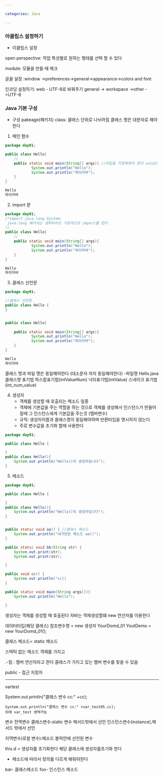 ```yaml
---

categories: Java

---
```





### 아클립스 설정하기 ###


- 이클립스 설정

open perspective: 작업 특성별로 원하는 형태를 선택 할 수 있다

module: 모듈을 만들 때 체크

글꼴 설정 :window ->preferences->general->appearance->colors and font

인코딩 설정하기: web - UTF-8로 바꿔주기 
general -> workspace ->other ->UTF-8




### Java 기본 구성 ###
- 구성
pakeage(패키지)
class: 클래스 단위로 나뉘어짐
클래스 명은 대문자로 해야한다

1. 메인 함수
  
```java
package day01;

public class Hello{
    //
    public static void main(String[] args){ //타입을 지정해줘야 한다 void는 리턴되는 타입이 없다
            System.out.println("Hello");
            System.out.println("하이자바");
    }
}
```
```java
Hello
하이자바
```



   
2.  import  문

```java
package day01;
/*import java.lang System;
 java.lang 패키지는 생략되어도 기본적으로 import를 한다 
*/
public class Hello{
    //
    public static void main(String[] args){
            System.out.println("Hello");
            System.out.println("하이자바");
    }
}
```
```java
Hello
하이자바
```

3. 클래스 선언문

```java
package day01;

//클래스 선언문
public class Hello {
}


public class Hello{
   
    public static void main(String[] args){ 
            System.out.println("Hello");
            System.out.println("하이자바");
    }
}
```
```java
Hello
하이자바
```

클래스 명과 파일 명은 동일해야한다 (대소문자 까지 동일해야한다) -파일명 Hello.java
클래스명 표기법
파스칼표기법(intValueNum)
낙타표기법(intValue)
스네이크 표기법(int_num_value)


4. 생성자 
   - 객체를 생성할 때 호출되는 메소드 일종
   - 객체에 기본값을 주는 역할을 하는 것으로 객체를 생성해서 인스턴스가 만들어 질때 그 인스턴스에게 기본값을 주는것 (멤버변수)
   - 규칙: 생성자이름과 클래스명이 동일해야하며 반환타입을 명시하지 않는다
   - 주로 변수값을 초기화 할때 사용한다
```java
package day01;

public class Hello {

}
public class Hello(){
    System.out.println("Hello()의 생성자입니다");
}

```

5. 메소드

```java   
package day01;

public class Hello {

}
public class Hello(){
    System.out.println("Hello()의 생성자입니다");
}


public static void aa() { //클래스 메소드
    System.out.println("내가만든 메소드 aa()");
}

public static void bb(String str) {
    System.out.print(str);
    System.out.print(str);

}

public void cc() {
    System.out.println("cc() 
}

public static void main(String args[]){
    System.out.println("Hello");

}

```
















생성자는 
객체를 생성할 때 호출된다
자바는 객체생성할떄 new 연산자를 이용한다

데이터타입(해당 클래스) 참조변수명 = new 생성자
YourDomd_01 YoutDemo = new YourDomd_01();


클래스 메소드= static 메소드 

스텍틱 없는 메소드
객체를 가지고

.-점 : 멤버 연산자라고 한다 클래스가 가지고 있는 멤버 변수를 찾을 수 있음



public - 접근 지정자






--------------
vartest


System.out.println("클래스 변수 cc:" +cc);

	System.out.println("클래스 변수 cc:" +var_test05.cc);
    뒤에 var_test 생략가능


변수
전역변수
클래스변수:static 변수 메서드밖에서 선언 
인스턴스변수(instance),메서드 밖에서 선언


지역변수(로컬 변수):메소드 블럭안에 선언된 변수 


this.d = 생성자를 초기화한다
해당 클래스에 생성자를초기화 한다

- 메소드에 따라서 정의를 다르게 해줘야한다
  
bar- 클래스메소드
foo- 인스턴스 메소드 


